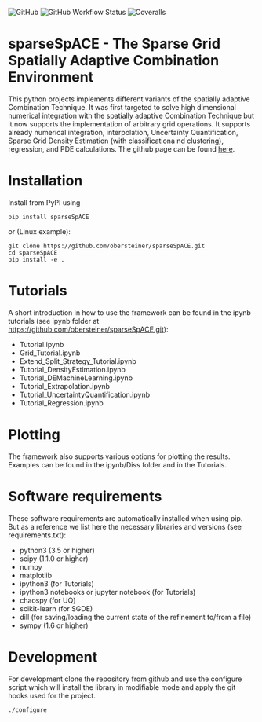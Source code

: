 ![GitHub](https://img.shields.io/github/license/obersteiner/sparseSpACE) 
![GitHub Workflow Status](https://img.shields.io/github/workflow/status/obersteiner/sparseSpACE/Python%20package)
![Coveralls](https://img.shields.io/coveralls/github/obersteiner/sparseSpACE)

# sparseSpACE - The Sparse Grid Spatially Adaptive Combination Environment

This python projects implements different variants of the spatially adaptive Combination Technique. 
It was first targeted to solve high dimensional numerical integration with the spatially adaptive Combination Technique but it now supports the implementation of arbitrary grid operations. It supports already numerical integration, interpolation, Uncertainty Quantification, Sparse Grid Density Estimation (with classificationa nd clustering), regression, and PDE calculations. The github page can be found [here](https://github.com/obersteiner/sparseSpACE.git).

# Installation
Install from PyPI using
```
pip install sparseSpACE
```
or (Linux example):
```
git clone https://github.com/obersteiner/sparseSpACE.git
cd sparseSpACE
pip install -e .
```
# Tutorials

A short introduction in how to use the framework can be found in the ipynb tutorials (see ipynb folder at https://github.com/obersteiner/sparseSpACE.git):
- Tutorial.ipynb
- Grid_Tutorial.ipynb
- Extend_Split_Strategy_Tutorial.ipynb
- Tutorial_DensityEstimation.ipynb
- Tutorial_DEMachineLearning.ipynb
- Tutorial_Extrapolation.ipynb
- Tutorial_UncertaintyQuantification.ipynb
- Tutorial_Regression.ipynb

# Plotting

The framework also supports various options for plotting the results. Examples can be found in the ipynb/Diss folder and in the Tutorials.

# Software requirements

These software requirements are automatically installed when using pip. But as a reference we list here the necessary libraries and versions (see requirements.txt):
- python3 (3.5 or higher)
- scipy (1.1.0 or higher)
- numpy
- matplotlib
- ipython3 (for Tutorials)
- ipython3 notebooks or jupyter notebook (for Tutorials)
- chaospy (for UQ)
- scikit-learn (for SGDE)
- dill (for saving/loading the current state of the refinement to/from a file)
- sympy (1.6 or higher)

# Development
For development clone the repository from github and use the configure script which will install the library in modifiable mode and apply the git hooks used for the project.
```
./configure 
```
